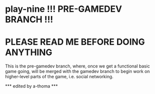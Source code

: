 # play-nine !!! PRE-GAMEDEV BRANCH !!!

# PLEASE READ ME BEFORE DOING ANYTHING

This is the pre-gamedev branch, where, once we get a functional basic game going, will be merged with the gamedev branch to begin work on higher-level parts of the game, i.e. social networking.

*** edited by a-thoma ***